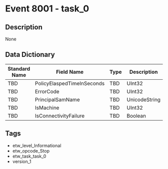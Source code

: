 # Event 8001 - task_0

## Description
None

## Data Dictionary
|Standard Name|Field Name|Type|Description|Sample Value|
|---|---|---|---|---|
|TBD|PolicyElaspedTimeInSeconds|TBD|UInt32|None|None|
|TBD|ErrorCode|TBD|UInt32|None|None|
|TBD|PrincipalSamName|TBD|UnicodeString|None|None|
|TBD|IsMachine|TBD|UInt32|None|None|
|TBD|IsConnectivityFailure|TBD|Boolean|None|None|

## Tags
* etw_level_Informational
* etw_opcode_Stop
* etw_task_task_0
* version_1